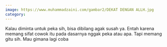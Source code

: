 ```yaml
---
image: https://www.muhammadzaini.com/gambar2/DEKAT DENGAN ALLH.jpg
category: 
---
```


Kalau diminta untuk peka sih, bisa dibilang agak susah ya. Entah karena memang sifat cowok itu pada dasarnya nggak peka atau apa. Tapi memang gitu sih. Mau gimana lagi coba 